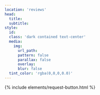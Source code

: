 ```yaml
---
location: 'reviews'
head:
  title:
  subtitle:
style:
  id:
  class: 'dark contained text-center'
  media:
    img:
      url_path:
      pattern: false
      parallax: false
      overlay:
      blur: false
  tint_color: 'rgba(0,0,0,0.0)'  
---
```

{% include elements/request-button.html %}
